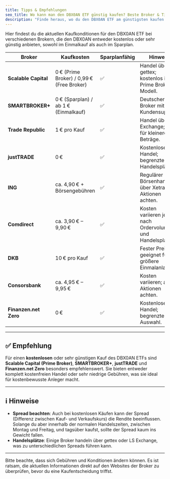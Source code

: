 ```yaml
---
title: Tipps & Empfehlungen
seo_title: Wo kann man den DBX0AN ETF günstig kaufen? Beste Broker & Tipps 2025
description: "Finde heraus, wo du den DBX0AN ETF am günstigsten kaufen kannst. Empfehlungen für Broker, günstige Gebühren und sichere Ausführung 2025."
---
```


Hier findest du die aktuellen Kaufkonditionen für den DBX0AN ETF bei verschiedenen Brokern, die den DBX0AN entweder kostenlos oder sehr günstig anbieten, sowohl im Einmalkauf als auch im Sparplan.

| **Broker**             | **Kaufkosten**                     | **Sparplanfähig** | **Hinweis**                                                                 |
|------------------------|------------------------------------|-------------------|-----------------------------------------------------------------------------|
| **Scalable Capital**   | 0 € (Prime Broker) / 0,99 € (Free Broker) | ✅                | Handel über gettex; kostenlos im Prime Broker-Modell.  |
| **SMARTBROKER+**       | 0 € (Sparplan) / ab 1 € (Einmalkauf)     | ✅                | Deutscher Broker mit Top-Kundensupport.  |
| **Trade Republic**     | 1 € pro Kauf                         | ✅                | Handel über LS Exchange; ideal für kleinere Beträge.  |
| **justTRADE**          | 0 €                                 | ✅                | Kostenloser Handel; begrenzte Handelsplätze.  |
| **ING**                | ca. 4,90 € + Börsengebühren          | ✅                | Regulärer Börsenhandel über Xetra; auf Aktionen achten.  |
| **Comdirect**          | ca. 3,90 € – 9,90 €                  | ✅                | Kosten variieren je nach Ordervolumen und Handelsplatz.  |
| **DKB**                | 10 € pro Kauf                        | ✅                | Fester Preis; geeignet für größere Einmalanlagen.  |
| **Consorsbank**        | ca. 4,95 € – 9,95 €                  | ✅                | Kosten variieren; auf Aktionen achten.  |
| **Finanzen.net Zero**  | 0 €                                 | ✅                | Kostenloser Handel; begrenzte Auswahl.  |

---

## ✅ Empfehlung

Für einen **kostenlosen** oder sehr günstigen Kauf des DBX0AN ETFs sind **Scalable Capital (Prime Broker)**, **SMARTBROKER+**, **justTRADE** und **Finanzen.net Zero** besonders empfehlenswert. Sie bieten entweder komplett kostenfreien Handel oder sehr niedrige Gebühren, was sie ideal für kostenbewusste Anleger macht.

---

## ℹ️ Hinweise

- **Spread beachten**: Auch bei kostenlosen Käufen kann der Spread (Differenz zwischen Kauf- und Verkaufskurs) die Rendite beeinflussen. Solange du aber innerhalb der normalen Handelszeiten, zwischen Montag und Freitag, und tagsüber kaufst, sollte der Spread kaum ins Gewicht fallen.
- **Handelsplätze**: Einige Broker handeln über gettex oder LS Exchange, was zu unterschiedlichen Spreads führen kann.
---

Bitte beachte, dass sich Gebühren und Konditionen ändern können. Es ist ratsam, die aktuellen Informationen direkt auf den Websites der Broker zu überprüfen, bevor du eine Kaufentscheidung triffst. 

